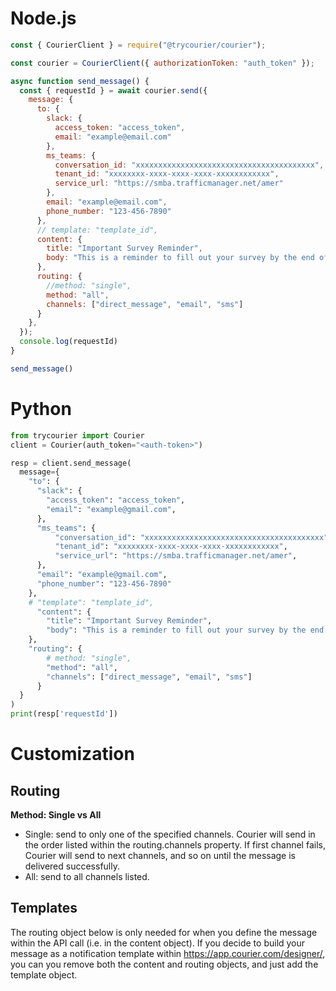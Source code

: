 # Node.js

```javascript
const { CourierClient } = require("@trycourier/courier");

const courier = CourierClient({ authorizationToken: "auth_token" });

async function send_message() {
  const { requestId } = await courier.send({
    message: {
      to: {
        slack: {
          access_token: "access_token",
          email: "example@email.com"
        },
        ms_teams: {
          conversation_id: "xxxxxxxxxxxxxxxxxxxxxxxxxxxxxxxxxxxxxxxx",
          tenant_id: "xxxxxxxx-xxxx-xxxx-xxxx-xxxxxxxxxxxx",
          service_url: "https://smba.trafficmanager.net/amer"
        },
        email: "example@email.com",
        phone_number: "123-456-7890"
      },
      // template: "template_id",
      content: {
        title: "Important Survey Reminder",
        body: "This is a reminder to fill out your survey by the end of this week.",
      },
      routing: {
        //method: "single",
        method: "all",
        channels: ["direct_message", "email", "sms"]
      }
    },
  });
  console.log(requestId)
}

send_message()
```

# Python

```python
from trycourier import Courier
client = Courier(auth_token="<auth-token>")

resp = client.send_message(
  message={
    "to": {
      "slack": {
        "access_token": "access_token",
        "email": "example@gmail.com",
      },
      "ms_teams": {
          "conversation_id": "xxxxxxxxxxxxxxxxxxxxxxxxxxxxxxxxxxxxxxxx",
          "tenant_id": "xxxxxxxx-xxxx-xxxx-xxxx-xxxxxxxxxxxx",
          "service_url": "https://smba.trafficmanager.net/amer",
      },
      "email": "example@gmail.com",
      "phone_number": "123-456-7890"
    },
    # "template": "template_id",
      "content": {
        "title": "Important Survey Reminder",
        "body": "This is a reminder to fill out your survey by the end of this week.",
    },
    "routing": {
        # method: "single",
        "method": "all",
        "channels": ["direct_message", "email", "sms"]
      }
  }
)
print(resp['requestId'])
```

# Customization

## Routing

**Method: Single vs All**

- Single: send to only one of the specified channels. Courier will send in the order listed within the routing.channels property. If first channel fails, Courier will send to next channels, and so on until the message is delivered successfully.
- All: send to all channels listed.

## Templates

The routing object below is only needed for when you define the message within the API call (i.e. in the content object). If you decide to build your message as a notification template within https://app.courier.com/designer/, you can you remove both the content and routing objects, and just add the template object.
